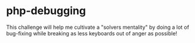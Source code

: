 # php-debugging
This challenge will help me cultivate a "solvers mentality" by doing a lot of bug-fixing while breaking as less keyboards out of anger as possible!
